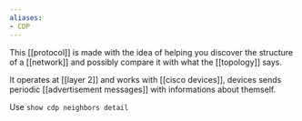 ```yaml
---
aliases:
- CDP
---
```


This [[protocol]] is made with the idea of helping you discover the structure of a [[network]] and possibly compare it with what the [[topology]] says.

It operates at [[layer 2]] and works with [[cisco devices]], devices sends periodic [[advertisement messages]] with informations about themself.

Use `show cdp neighbors detail`
